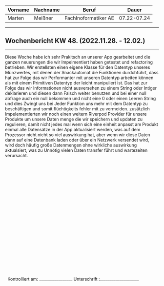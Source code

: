 #

| Vorname | Nachname | Beruf | Dauer |
|---|---|---|---|
|Marten| Meißner|FachInoformatiker AE|07.22-07.24|
---

## Wochenbericht KW 48.  (2022.11.28. - 12.02.)

---
Diese Woche habe ich sehr Prakitsch an unserer App gearbeitet und die ganzen neuerungen die wir Impelmentiert haben getestet und refactoring betrieben.
Wir erstellsten einen eigene Klasse für den Datentyp unseres Münzwertes, mit denen der Snackautomat die Funktionen durdchführt, dass hat zur Folge das wir Performanter mit unseren Datentyp arbeiten können als mit einem Primitiven Datentyp der leicht manipuliert ist.
Das hat zur Folge das wir Informationen nicht ausversehen zu einem String oder Intiger deklarieren und diesen dann Falsch weiter benutzen und bei einer null abfrage auch ein null bekommen und nicht eine 0 oder einen Leeren String und dies Zwingt uns bei Jeder Funktion uns mehr mit dem Datentyp zu beschäftigen und somit flüchtigkeits fehler mit zu vermeiden.
zusätzlich Impelementierten wir noch einen weitern Riverpod Provider für unsere  Produkte um unsere Daten menge die wir speichern und updaten zu regulieren, damit nicht jedes mal wenn sich eine einheit anpasst am Produkt einmal alle Datensätze in der App aktualisiert werden, was auf dem Prozessor nicht nicht so viel auswirkung hat, aber wenn wir diese Daten dann auf eine Datenbank laden oder über ein Netzwerk versendet wird, wird doch häufig große Datenmengen ohne wirkliche  auswirkung aktualsiert, was zu Unnötig vielen Daten transfer führt und wartezeiten verursacht.  


&nbsp;
\
\
\
\
\
\
\
\
\
\
\
\
\
\
\
\
\
\
\
\
\
\
&nbsp;
Kontrolliert am: _________________ Unterschrift  :____________________
